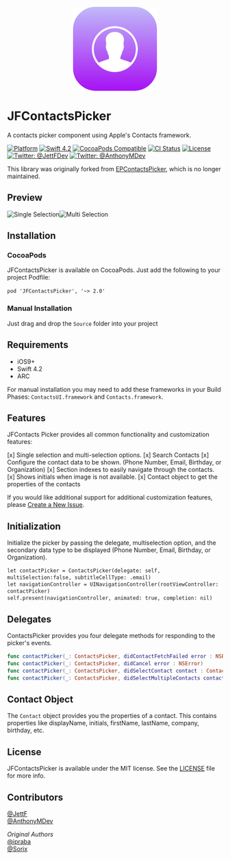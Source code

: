 <p align="center" >
  <img src="Logo.jpg" alt="JFContactsPicker" title="JFContactsPicker" width="196">
</p>

# JFContactsPicker
A contacts picker component using Apple's Contacts framework.

[![Platform](https://img.shields.io/cocoapods/p/JFContactsPicker.svg?style=flat)](http://cocoapods.org/pods/JFContactsPicker)
[![Swift 4.2](https://img.shields.io/badge/Swift-4.2-orange.svg?style=flat)](https://developer.apple.com/swift/)
[![CocoaPods Compatible](https://img.shields.io/cocoapods/v/JFContactsPicker.svg?style=flat)](http://cocoadocs.org/docsets/JFContactsPicker)
[![CI Status](https://travis-ci.org/jettf/JFContactsPicker.svg?branch=master)](https://travis-ci.org/jettf/JFContactsPicker)
[![License](https://img.shields.io/cocoapods/l/Ouroboros.svg?style=flat)](https://github.com/jettf/JFContactsPicker/blob/master/LICENSE)
[![Twitter: @JettFDev](https://img.shields.io/badge/contact-@JettFDev-blue.svg?style=flat)](https://twitter.com/JettFDev)
[![Twitter: @AnthonyMDev](https://img.shields.io/badge/contact-@AnthonyMDev-blue.svg?style=flat)](https://twitter.com/AnthonyMDev)

This library was originally forked from [EPContactsPicker](https://github.com/ipraba/EPContactsPicker), which is no longer maintained.

## Preview
![Single Selection](https://raw.githubusercontent.com/jettf/JFContactsPicker/master/Screenshots/Screen1.png)![Multi Selection](https://raw.githubusercontent.com/jettf/JFContactsPicker/master/Screenshots/Screen2.png)

## Installation

### CocoaPods
JFContactsPicker is available on CocoaPods. Just add the following to your project Podfile:

`pod 'JFContactsPicker', '~> 2.0'`

### Manual Installation

Just drag and drop the `Source` folder into your project

## Requirements

* iOS9+
* Swift 4.2
* ARC

For manual installation you may need to add these frameworks in your Build Phases:
`ContactsUI.framework` and `Contacts.framework`.

## Features

JFContacts Picker provides all common functionality and customization features:

[x] Single selection and multi-selection options.
[x] Search Contacts
[x] Configure the contact data to be shown. (Phone Number, Email, Birthday, or Organization)
[x] Section indexes to easily navigate through the contacts.
[x] Shows initials when image is not available.
[x] Contact object to get the properties of the contacts

If you would like additional support for additional customization features, please [Create a New Issue](https://github.com/JettF/JFContactsPicker/issues/new). 

## Initialization

Initialize the picker by passing the delegate, multiselection option, and the secondary data type to be displayed (Phone Number, Email, Birthday, or Organization). 

    let contactPicker = ContactsPicker(delegate: self, multiSelection:false, subtitleCellType: .email)
    let navigationController = UINavigationController(rootViewController: contactPicker)
    self.present(navigationController, animated: true, completion: nil)

## Delegates

ContactsPicker provides you four delegate methods for responding to the picker's events.

```swift
func contactPicker(_: ContactsPicker, didContactFetchFailed error : NSError)
func contactPicker(_: ContactsPicker, didCancel error : NSError)
func contactPicker(_: ContactsPicker, didSelectContact contact : Contact)
func contactPicker(_: ContactsPicker, didSelectMultipleContacts contacts : [Contact])
```

## Contact Object

The `Contact` object provides you the properties of a contact. This contains properties like displayName, initials, firstName, lastName, company, birthday, etc.

## License

JFContactsPicker is available under the MIT license. See the [LICENSE](https://github.com/jettf/JFContactsPicker/blob/master/LICENSE) file for more info.

## Contributors

[@JettF](https://github.com/JettF)  
[@AnthonyMDev](https://github.com/AnthonyMDev)  

*Original Authors*  
[@ipraba](https://github.com/ipraba)  
[@Sorix](https://github.com/Sorix)
